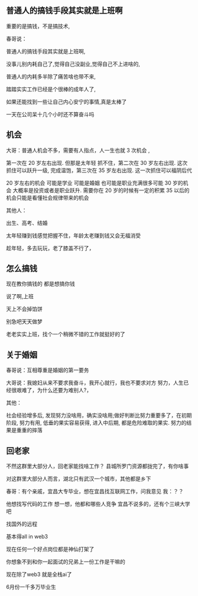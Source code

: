 ## 普通人的搞钱手段其实就是上班啊

重要的是搞钱，不是搞技术,

春哥说：

普通人的搞钱手段其实就是上班啊,

没事儿别内耗自己了,觉得自己没副业,觉得自己不上进啥的,

普通人的内耗多半除了痛苦啥也带不来,

踏踏实实工作已经是个很棒的成年人了,

如果还能找到一些让自己内心安宁的事情,真是太棒了

一天在公司呆十几个小时还不算奋斗吗

## 机会

大哥：普通人机会不多，需要有人指点，人一生也就 3 次机会 ,

第一次在 20 岁左右出现. 但那是太年轻 抓不住，第二次在 30 岁左右出现. 这次抓住可以跃升一级, 完成温饱，第三次在 35 岁左右出现. 这一次抓住可以福阴后代

20 岁左右的机会 可能是学业 可能是婚姻 也可能是职业充满很多可能
30 岁的机会 大概率是投资或者是职业跃升. 需要你在 20 岁的时候有一定的积累
35 以后的机会只能是看懂社会规律带来的机会

其他人：

出生、高考、结婚

太年轻赚到钱感觉把握不住，年龄太老赚到钱又会无福消受

趁年轻，多去玩玩，老了膝盖不行了，

## 怎么搞钱

现在教你搞钱的 都是想搞你钱

说了啊,上班

天上不会掉馅饼

别急吧天天做梦

老老实实上班，找个一个稍微不错的工作就挺好的了

## 关于婚姻

春哥说：互相尊重是婚姻的第一要务

大哥说：我媳妇从来不要求我奋斗，我开心就行，我也不要求对方 努力，人生已经很艰难了，为什么还要为难别人?，

其他：

社会经验增多后, 发现努力没啥用，确实没啥用;做好判断比努力重要多了，在初期阶段, 努力有用, 低垂的果实容易获得,
进入中后期, 都是危险难取的果实. 努力的结果是重重的摔落


## 回老家

不然这群里大部分人，回老家能找啥工作？
县城所罗门资源都拢完了，有你啥事

对这群里大部分人而言，湖北只有武汉一个城市，其他都是乡下

春哥：有个亲戚，宜昌大专毕业，想在宜昌找互联网工作，问我意见
我：？？

他想找写代码的工作
想一想，他都和哪些人竞争
宜昌不说多的，还有个三峡大学吧


找国外的远程

基本得all in web3

现在任何一个好点岗位都是神仙打架了

你想象不到和你一起面试的兄弟上一份工作是干嘛的

现在除了web3 就是全栈ai了

6月份一千多万毕业生